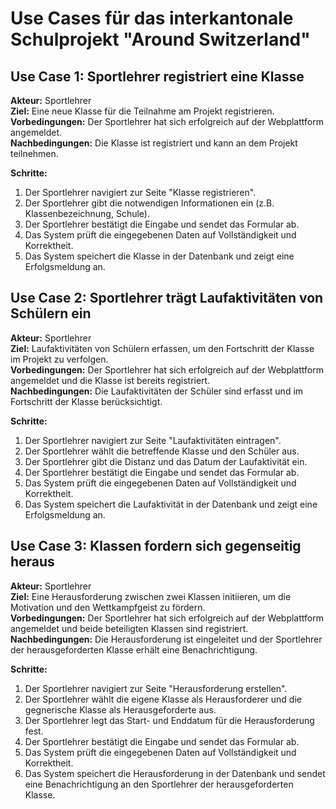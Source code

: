 # Use Cases für das interkantonale Schulprojekt "Around Switzerland"

## Use Case 1: Sportlehrer registriert eine Klasse

**Akteur:** Sportlehrer  
**Ziel:** Eine neue Klasse für die Teilnahme am Projekt registrieren.  
**Vorbedingungen:** Der Sportlehrer hat sich erfolgreich auf der Webplattform angemeldet.  
**Nachbedingungen:** Die Klasse ist registriert und kann an dem Projekt teilnehmen.

**Schritte:**
1. Der Sportlehrer navigiert zur Seite "Klasse registrieren".
2. Der Sportlehrer gibt die notwendigen Informationen ein (z.B. Klassenbezeichnung, Schule).
3. Der Sportlehrer bestätigt die Eingabe und sendet das Formular ab.
4. Das System prüft die eingegebenen Daten auf Vollständigkeit und Korrektheit.
5. Das System speichert die Klasse in der Datenbank und zeigt eine Erfolgsmeldung an.

## Use Case 2: Sportlehrer trägt Laufaktivitäten von Schülern ein

**Akteur:** Sportlehrer  
**Ziel:** Laufaktivitäten von Schülern erfassen, um den Fortschritt der Klasse im Projekt zu verfolgen.  
**Vorbedingungen:** Der Sportlehrer hat sich erfolgreich auf der Webplattform angemeldet und die Klasse ist bereits registriert.  
**Nachbedingungen:** Die Laufaktivitäten der Schüler sind erfasst und im Fortschritt der Klasse berücksichtigt.

**Schritte:**

1. Der Sportlehrer navigiert zur Seite "Laufaktivitäten eintragen".
2. Der Sportlehrer wählt die betreffende Klasse und den Schüler aus.
3. Der Sportlehrer gibt die Distanz und das Datum der Laufaktivität ein.
4. Der Sportlehrer bestätigt die Eingabe und sendet das Formular ab.
5. Das System prüft die eingegebenen Daten auf Vollständigkeit und Korrektheit.
6. Das System speichert die Laufaktivität in der Datenbank und zeigt eine Erfolgsmeldung an.

## Use Case 3: Klassen fordern sich gegenseitig heraus

**Akteur:** Sportlehrer  
**Ziel:** Eine Herausforderung zwischen zwei Klassen initiieren, um die Motivation und den Wettkampfgeist zu fördern.  
**Vorbedingungen:** Der Sportlehrer hat sich erfolgreich auf der Webplattform angemeldet und beide beteiligten Klassen sind registriert.  
**Nachbedingungen:** Die Herausforderung ist eingeleitet und der Sportlehrer der herausgeforderten Klasse erhält eine Benachrichtigung.

**Schritte:**
1. Der Sportlehrer navigiert zur Seite "Herausforderung erstellen".
2. Der Sportlehrer wählt die eigene Klasse als Herausforderer und die gegnerische Klasse als Herausgeforderte aus.
3. Der Sportlehrer legt das Start- und Enddatum für die Herausforderung fest.
4. Der Sportlehrer bestätigt die Eingabe und sendet das Formular ab.
5. Das System prüft die eingegebenen Daten auf Vollständigkeit und Korrektheit.
6. Das System speichert die Herausforderung in der Datenbank und sendet eine Benachrichtigung an den Sportlehrer der herausgeforderten Klasse.

